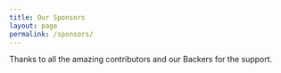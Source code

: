 ```yaml
---
title: Our Sponsors
layout: page
permalink: /sponsors/
---
```


Thanks to all the amazing contributors and our Backers for the support.
